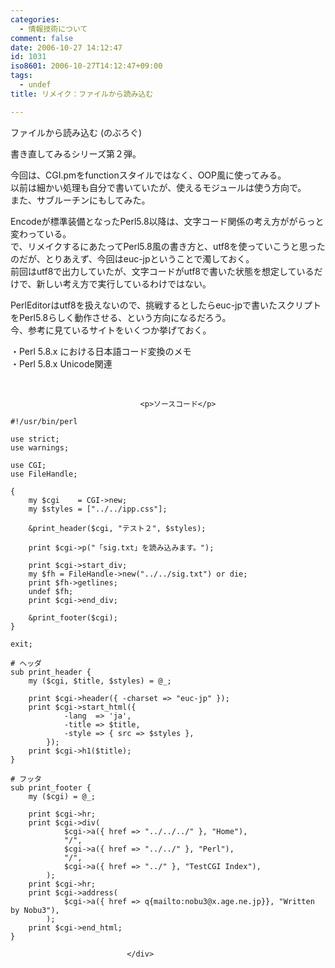 ```yaml
---
categories:
  - 情報技術について
comment: false
date: 2006-10-27 14:12:47
id: 1031
iso8601: 2006-10-27T14:12:47+09:00
tags:
  - undef
title: リメイク：ファイルから読み込む

---
```


<div class="entry-body">
                                 <p>ファイルから読み込む (のぶろぐ)</p>

<p>書き直してみるシリーズ第２弾。</p>

<p>今回は、CGI.pmをfunctionスタイルではなく、OOP風に使ってみる。<br />
以前は細かい処理も自分で書いていたが、使えるモジュールは使う方向で。<br />
また、サブルーチンにもしてみた。</p>

<p>Encodeが標準装備となったPerl5.8以降は、文字コード関係の考え方ががらっと変わっている。<br />
で、リメイクするにあたってPerl5.8風の書き方と、utf8を使っていこうと思ったのだが、とりあえず、今回はeuc-jpということで濁しておく。<br />前回はutf8で出力していたが、文字コードがutf8で書いた状態を想定しているだけで、新しい考え方で実行しているわけではない。</p>

<p>PerlEditorはutf8を扱えないので、挑戦するとしたらeuc-jpで書いたスクリプトをPerl5.8らしく動作させる、という方向になるだろう。<br />
今、参考に見ているサイトをいくつか挙げておく。</p>

<p>・Perl 5.8.x における日本語コード変換のメモ<br />
・Perl 5.8.x Unicode関連</p>

<p><br /></p>
                              
                                 <p>ソースコード</p>

<pre><code>#!/usr/bin/perl

use strict;
use warnings;

use CGI;
use FileHandle;

{
    my $cgi    = CGI-&gt;new;
    my $styles = ["../../ipp.css"];

    &amp;print_header($cgi, "テスト２", $styles);

    print $cgi-&gt;p("「sig.txt」を読み込みます。");

    print $cgi-&gt;start_div;
    my $fh = FileHandle-&gt;new("../../sig.txt") or die;
    print $fh-&gt;getlines;
    undef $fh;
    print $cgi-&gt;end_div;

    &amp;print_footer($cgi);
}

exit;

# ヘッダ
sub print_header {
    my ($cgi, $title, $styles) = @_;

    print $cgi-&gt;header({ -charset =&gt; "euc-jp" });
    print $cgi-&gt;start_html({
            -lang  =&gt; 'ja',
            -title =&gt; $title,
            -style =&gt; { src =&gt; $styles },
        });
    print $cgi-&gt;h1($title);
}

# フッタ
sub print_footer {
    my ($cgi) = @_;

    print $cgi-&gt;hr;
    print $cgi-&gt;div(
            $cgi-&gt;a({ href =&gt; "../../../" }, "Home"),
            "/",
            $cgi-&gt;a({ href =&gt; "../../" }, "Perl"),
            "/",
            $cgi-&gt;a({ href =&gt; "../" }, "TestCGI Index"),
        );
    print $cgi-&gt;hr;
    print $cgi-&gt;address(
            $cgi-&gt;a({ href =&gt; q{mailto:nobu3@x.age.ne.jp}}, "Written by Nobu3"),
        );
    print $cgi-&gt;end_html;
}</code></pre>
                              </div>
    	